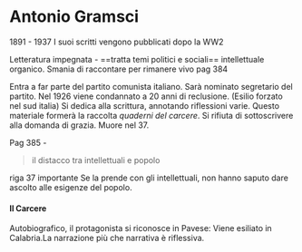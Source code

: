 # Antonio Gramsci 


1891 - 1937 
I suoi scritti vengono pubblicati dopo la WW2

Letteratura impegnata - ==tratta temi politici e sociali==
intellettuale organico. Smania di raccontare per rimanere vivo
pag 384

Entra a far parte del partito comunista italiano.  Sarà nominato segretario del partito. Nel 1926 viene condannato a 20 anni di reclusione. (Esilio forzato nel sud italia) Si dedica alla scrittura, annotando riflessioni varie. Questo materiale formerà la raccolta _quaderni del carcere_. 
Si rifiuta di sottoscrivere alla domanda di grazia. Muore nel 37. 

Pag 385 - 

> il distacco tra intellettuali e popolo 

riga 37 importante 
Se la prende con gli intellettuali, non hanno saputo dare ascolto alle esigenze del popolo. 



#### Il Carcere
Autobiografico, il protagonista si riconosce in Pavese: Viene esiliato in Calabria.La narrazione più che narrativa è riflessiva.
